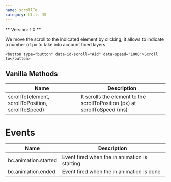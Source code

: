 ```yaml
---
name: scrollTo
category: Utils JS
---
```


** Version: 1.0 **

We move the scroll to the indicated element by clicking, it allows to indicate a number of px to take into account fixed layers

```
<button type="button" data-id-scroll="#id" data-speed="1000">Scroll to</button>

```

## Vanilla Methods

| Name                                               | Description                                                               |
| -------------------------------------------------- | ------------------------------------------------------------------------- |
| scrollTo(element, scrollToPosition, scrollToSpeed) | It scrolls the element to the scrollToPosition (px) at scrollToSpeed (ms) |

# Events

| Name                 | Description                                   |
| -------------------- | --------------------------------------------- |
| bc.animation.started | Event fired when the in animation is starting |
| bc.animation.ended   | Event fired when the in animation is done     |
